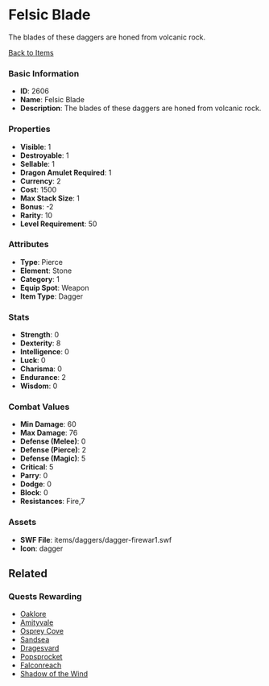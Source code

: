 # Felsic Blade

The blades of these daggers are honed from volcanic rock.

[Back to Items](../items.md)

### Basic Information

- **ID**: 2606
- **Name**: Felsic Blade
- **Description**: The blades of these daggers are honed from volcanic rock.

### Properties

- **Visible**: 1
- **Destroyable**: 1
- **Sellable**: 1
- **Dragon Amulet Required**: 1
- **Currency**: 2
- **Cost**: 1500
- **Max Stack Size**: 1
- **Bonus**: -2
- **Rarity**: 10
- **Level Requirement**: 50

### Attributes

- **Type**: Pierce
- **Element**: Stone
- **Category**: 1
- **Equip Spot**: Weapon
- **Item Type**: Dagger

### Stats

- **Strength**: 0
- **Dexterity**: 8
- **Intelligence**: 0
- **Luck**: 0
- **Charisma**: 0
- **Endurance**: 2
- **Wisdom**: 0

### Combat Values

- **Min Damage**: 60
- **Max Damage**: 76
- **Defense (Melee)**: 0
- **Defense (Pierce)**: 2
- **Defense (Magic)**: 5
- **Critical**: 5
- **Parry**: 0
- **Dodge**: 0
- **Block**: 0
- **Resistances**: Fire,7

### Assets

- **SWF File**: items/daggers/dagger-firewar1.swf
- **Icon**: dagger

## Related

### Quests Rewarding

- [Oaklore](../quests/453-oaklore.md)
- [Amityvale](../quests/454-amityvale.md)
- [Osprey Cove](../quests/455-osprey-cove.md)
- [Sandsea](../quests/456-sandsea.md)
- [Dragesvard](../quests/457-dragesvard.md)
- [Popsprocket](../quests/458-popsprocket.md)
- [Falconreach](../quests/459-falconreach.md)
- [Shadow of the Wind](../quests/460-shadow-of-the-wind.md)

